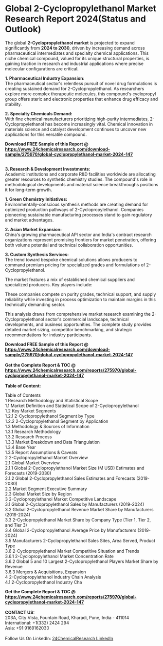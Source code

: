 <h1>Global 2-Cyclopropylethanol Market Research Report 2024(Status and Outlook)</h1><p>The global <strong>2-Cyclopropylethanol market</strong> is projected to expand significantly from <strong>2024 to 2030</strong>, driven by increasing demand across pharmaceutical intermediates and specialty chemical applications. This niche chemical compound, valued for its unique structural properties, is gaining traction in research and industrial applications where precise molecular configurations are critical.</p><p><strong>1. Pharmaceutical Industry Expansion:</strong><br>
The pharmaceutical sector's relentless pursuit of novel drug formulations is creating sustained demand for 2-Cyclopropylethanol. As researchers explore more complex therapeutic molecules, this compound's cyclopropyl group offers steric and electronic properties that enhance drug efficacy and stability.</p><p><strong>2. Specialty Chemicals Demand:</strong><br>
With fine chemical manufacturers prioritizing high-purity intermediates, 2-Cyclopropylethanol has become increasingly vital. Chemical innovation in materials science and catalyst development continues to uncover new applications for this versatile compound.</p><div><b>Download FREE Sample of this Report @ 
            <a href="https://www.24chemicalresearch.com/download-sample/275970/global-cyclopropylethanol-market-2024-147">
            https://www.24chemicalresearch.com/download-sample/275970/global-cyclopropylethanol-market-2024-147</a></b></div><br><p><strong>3. Research &amp; Development Investments:</strong><br>
Academic institutions and corporate R&amp;D facilities worldwide are allocating greater resources to synthetic chemistry studies. The compound's role in methodological developments and material science breakthroughs positions it for long-term growth.</p><p><strong>1. Green Chemistry Initiatives:</strong><br>
Environmentally-conscious synthesis methods are creating demand for optimized production pathways of 2-Cyclopropylethanol. Companies pioneering sustainable manufacturing processes stand to gain regulatory and market advantages.</p><p><strong>2. Asian Market Expansion:</strong><br>
China's growing pharmaceutical API sector and India's contract research organizations represent promising frontiers for market penetration, offering both volume potential and technical collaboration opportunities.</p><p><strong>3. Custom Synthesis Services:</strong><br>
The trend toward bespoke chemical solutions allows producers to command premium pricing for specialized grades and formulations of 2-Cyclopropylethanol.</p><p>The market features a mix of established chemical suppliers and specialized producers. Key players include:</p><p>These companies compete on purity grades, technical support, and supply reliability while investing in process optimization to maintain margins in this technically demanding sector.</p><p>This analysis draws from comprehensive market research examining the 2-Cyclopropylethanol sector's commercial landscape, technical developments, and business opportunities. The complete study provides detailed market sizing, competitor benchmarking, and strategic recommendations for industry participants.</p><div><b>Download FREE Sample of this Report @ 
            <a href="https://www.24chemicalresearch.com/download-sample/275970/global-cyclopropylethanol-market-2024-147">
            https://www.24chemicalresearch.com/download-sample/275970/global-cyclopropylethanol-market-2024-147</a></b></div><br><div><b>Get the Complete Report & TOC @ 
            <a href="https://www.24chemicalresearch.com/reports/275970/global-cyclopropylethanol-market-2024-147">
            https://www.24chemicalresearch.com/reports/275970/global-cyclopropylethanol-market-2024-147</a></b></div><br>
            <b>Table of Content:</b><p>Table of Contents<br />
1 Research Methodology and Statistical Scope<br />
1.1 Market Definition and Statistical Scope of 2-Cyclopropylethanol<br />
1.2 Key Market Segments<br />
1.2.1 2-Cyclopropylethanol Segment by Type<br />
1.2.2 2-Cyclopropylethanol Segment by Application<br />
1.3 Methodology & Sources of Information<br />
1.3.1 Research Methodology<br />
1.3.2 Research Process<br />
1.3.3 Market Breakdown and Data Triangulation<br />
1.3.4 Base Year<br />
1.3.5 Report Assumptions & Caveats<br />
2 2-Cyclopropylethanol Market Overview<br />
2.1 Global Market Overview<br />
2.1.1 Global 2-Cyclopropylethanol Market Size (M USD) Estimates and Forecasts (2019-2030)<br />
2.1.2 Global 2-Cyclopropylethanol Sales Estimates and Forecasts (2019-2030)<br />
2.2 Market Segment Executive Summary<br />
2.3 Global Market Size by Region<br />
3 2-Cyclopropylethanol Market Competitive Landscape<br />
3.1 Global 2-Cyclopropylethanol Sales by Manufacturers (2019-2024)<br />
3.2 Global 2-Cyclopropylethanol Revenue Market Share by Manufacturers (2019-2024)<br />
3.3 2-Cyclopropylethanol Market Share by Company Type (Tier 1, Tier 2, and Tier 3)<br />
3.4 Global 2-Cyclopropylethanol Average Price by Manufacturers (2019-2024)<br />
3.5 Manufacturers 2-Cyclopropylethanol Sales Sites, Area Served, Product Type<br />
3.6 2-Cyclopropylethanol Market Competitive Situation and Trends<br />
3.6.1 2-Cyclopropylethanol Market Concentration Rate<br />
3.6.2 Global 5 and 10 Largest 2-Cyclopropylethanol Players Market Share by Revenue<br />
3.6.3 Mergers & Acquisitions, Expansion<br />
4 2-Cyclopropylethanol Industry Chain Analysis<br />
4.1 2-Cyclopropylethanol Industry Cha</p><div><b>Get the Complete Report & TOC @ 
            <a href="https://www.24chemicalresearch.com/reports/275970/global-cyclopropylethanol-market-2024-147">
            https://www.24chemicalresearch.com/reports/275970/global-cyclopropylethanol-market-2024-147</a></b></div><br><b>CONTACT US:</b><br>
            203A, City Vista, Fountain Road, Kharadi, Pune, India - 411014<br>
            International: +1(332) 2424 294<br>
            Asia: +91 9169162030 <br><br>
            Follow Us On LinkedIn: <a href="https://www.linkedin.com/company/24chemicalresearch/">24ChemicalResearch LinkedIn</a>